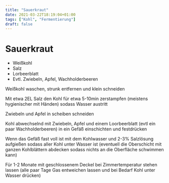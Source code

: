 ```yaml
---
title: "Sauerkraut"
date: 2021-03-22T18:19:04+01:00
tags: ["Kohl", "Fermentierung"]
draft: false
---
```


Sauerkraut
============

- Weißkohl
- Salz
- Lorbeerblatt
- Evtl. Zwiebeln, Apfel, Wachholderbeeren

Weißkohl waschen, strunk entfernen und klein schneiden

Mit etwa 2EL Salz den Kohl für etwa 5-10min zerstampfen (meistens hygienischer mit Händen) sodass Wasser austritt

Zwiebeln und Apfel in scheiben schneiden

Kohl abwechselnd mit Zwiebeln, Apfel und einem Loorbeerblatt (evtl ein paar Wachholderbeeren) in ein Gefäß einschichten und festdrücken

Wenn das Gefäß fast voll ist mit dem Kohlwasser und 2-3% Salzlösung aufgießen sodass aller Kohl unter Wasser ist (eventuell die Oberschicht 
mit ganzen Kohlblättern abdecken sodass nichts an die Oberfläche schwimmen kann)

Für 1-2 Monate mit geschlossenem Deckel bei Zimmertemperatur stehen lassen (alle paar Tage Gas entweichen lassen und bei Bedarf Kohl unter Wasser drücken)
